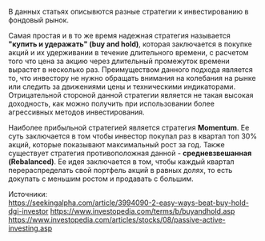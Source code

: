 В данных статьях описывются разные стратегии к инвестированию в фондовый рынок.  

Самая простая и в то же время надежная стратегия называется **"купить и удеражать" (buy and hold)**, которая заключается в покупке акций и их удерживании в течение длительного времени, с расчетом того что цена за акцию через длительный промежуток времени вырастет в несколько раз. Преимуществом данного подхода является то, что инвестору не нужно обращать внимания на колебания на рынке или следить за движениями цены и техническими индикаторами. Отрицательной стороной данной стратегии является не такая высокая доходность, как можно получить при использовании более агрессивных методов инвестирования.  

Наиболее прибыльной стратегией является стратегия **Momentum**. Ее суть заключается в том чтобы инвестор покупал раз в квартал топ 30% акций, которые показывают максимальный рост за год. Также существует стратегия противоположная данной - **средневзвешанная (Rebalanced)**. Ее идея заключается в том, чтобы каждый квартал перераспределать свой портфель акций в равных долях, то есть докупать с меньшим ростом и продавать с большим.

Источники:  
https://seekingalpha.com/article/3994090-2-easy-ways-beat-buy-hold-dgi-investor
https://www.investopedia.com/terms/b/buyandhold.asp
https://www.investopedia.com/articles/stocks/08/passive-active-investing.asp
